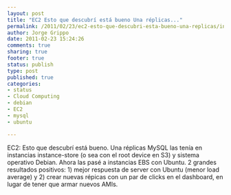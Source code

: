 ```yaml
--- 
layout: post
title: "EC2 Esto que descubrí está bueno Una réplicas..."
permalink: /2011/02/23/ec2-esto-que-descubri-esta-bueno-una-replicas/index.html
author: Jorge Grippo
date: 2011-02-23 15:24:26
comments: true
sharing: true
footer: true
status: publish
type: post
published: true
categories: 
- status
- Cloud Computing
- debian
- EC2
- mysql
- ubuntu

---
```

<!-- 170 -->
EC2: Esto que descubrí está bueno. Una réplicas MySQL las tenía en instancias instance-store (o sea con el root device en S3) y sistema operativo Debian. Ahora las pasé a instancias EBS con Ubuntu. 2 grandes resultados positivos: 1) mejor respuesta de server con Ubuntu (menor load average) y 2) crear nuevas répicas con un par de clicks en el dashboard, en lugar de tener que armar nuevos AMIs.

